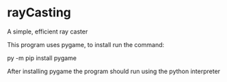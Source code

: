 # rayCasting
A simple, efficient ray caster

This program uses pygame, to install run the command:

py -m pip install pygame

After installing pygame the program should run using the python interpreter
